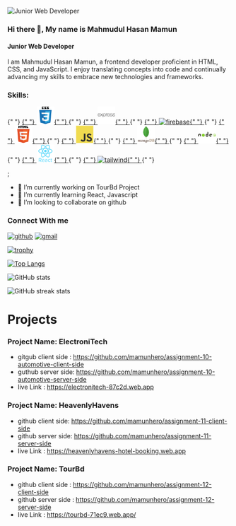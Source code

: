 ![Junior Web Developer](https://i.ibb.co/W0MJmJm/github-header-image.png)

### Hi there 👋, My name is Mahmudul Hasan Mamun
#### Junior Web Developer

I am Mahmudul Hasan Mamun, a frontend developer proficient in HTML, CSS, and JavaScript. I enjoy translating concepts into code and continually advancing my skills to embrace new technologies and frameworks.

### Skills:
<p align="left">
  {" "}
  <a href="https://www.w3schools.com/css/" target="_blank" rel="noreferrer">
    {" "}
    <img
      src="https://raw.githubusercontent.com/devicons/devicon/master/icons/css3/css3-original-wordmark.svg"
      alt="css3"
      width="40"
      height="40"
    />{" "}
  </a>{" "}
  <a href="https://expressjs.com" target="_blank" rel="noreferrer">
    {" "}
    <img
      src="https://raw.githubusercontent.com/devicons/devicon/master/icons/express/express-original-wordmark.svg"
      alt="express"
      width="40"
      height="40"
    />{" "}
  </a>{" "}
  <a href="https://firebase.google.com/" target="_blank" rel="noreferrer">
    {" "}
    <img
      src="https://www.vectorlogo.zone/logos/firebase/firebase-icon.svg"
      alt="firebase"
      width="40"
      height="40"
    />{" "}
  </a>
  {" "}
  <a href="https://www.w3.org/html/" target="_blank" rel="noreferrer">
    {" "}
    <img
      src="https://raw.githubusercontent.com/devicons/devicon/master/icons/html5/html5-original-wordmark.svg"
      alt="html5"
      width="40"
      height="40"
    />{" "}
  </a>{" "}
  <a href="https://developer.mozilla.org/en-US/docs/Web/JavaScript" target="_blank" rel="noreferrer">
    {" "}
    <img
      src="https://raw.githubusercontent.com/devicons/devicon/master/icons/javascript/javascript-original.svg"
      alt="javascript"
      width="40"
      height="40"
    />{" "}
  </a>{" "}
  <a href="https://www.mongodb.com/" target="_blank" rel="noreferrer">
    {" "}
    <img
      src="https://raw.githubusercontent.com/devicons/devicon/master/icons/mongodb/mongodb-original-wordmark.svg"
      alt="mongodb"
      width="40"
      height="40"
    />{" "}
  </a>
  {" "}
  <a href="https://nodejs.org" target="_blank" rel="noreferrer">
    {" "}
    <img
      src="https://raw.githubusercontent.com/devicons/devicon/master/icons/nodejs/nodejs-original-wordmark.svg"
      alt="nodejs"
      width="40"
      height="40"
    />{" "}
  </a>{" "}
  <a href="https://reactjs.org/" target="_blank" rel="noreferrer">
    {" "}
    <img
      src="https://raw.githubusercontent.com/devicons/devicon/master/icons/react/react-original-wordmark.svg"
      alt="react"
      width="40"
      height="40"
    />{" "}
  </a>{" "}
  <a href="https://tailwindcss.com/" target="_blank" rel="noreferrer">
    {" "}
    <img
      src="https://www.vectorlogo.zone/logos/tailwindcss/tailwindcss-icon.svg"
      alt="tailwind"
      width="40"
      height="40"
    />{" "}
  </a>
  {" "}
</p>;

- 🔭 I’m currently working on TourBd Project 
- 🌱 I’m currently learning React, Javascript 
- 👯 I’m looking to collaborate on github 


### Connect With me
[<img src='https://cdn.jsdelivr.net/npm/simple-icons@3.0.1/icons/github.svg' alt='github' height='40'>](https://github.com/mamunhero)  [<img src='https://cdn.jsdelivr.net/npm/simple-icons@3.0.1/icons/gmail.svg' alt='gmail' height='40'>](mamunhasan0607@gmail.com)  

[![trophy](https://github-profile-trophy.vercel.app/?username=mamunhero)](https://github.com/ryo-ma/github-profile-trophy)

[![Top Langs](https://github-readme-stats.vercel.app/api/top-langs/?username=mamunhero)](https://github.com/anuraghazra/github-readme-stats)

![GitHub stats](https://github-readme-stats.vercel.app/api?username=mamunhero&show_icons=true)  

![GitHub streak stats](https://streak-stats.demolab.com/?user=mamunhero)  


# Projects
### Project Name: ElectroniTech
  - gitgub client side : https://github.com/mamunhero/assignment-10-automotive-client-side
  - guthub server side: https://github.com/mamunhero/assignment-10-automotive-server-side
  - live Link : https://electronitech-87c2d.web.app
### Project Name: HeavenlyHavens
  - github client side: https://github.com/mamunhero/assignment-11-client-side
  - github server side: https://github.com/mamunhero/assignment-11-server-side
  - live Link : https://heavenlyhavens-hotel-booking.web.app
### Project Name: TourBd
  - github client side : https://github.com/mamunhero/assignment-12-client-side
  - github server side : https://github.com/mamunhero/assignment-12-server-side
  - live Link : https://tourbd-71ec9.web.app/
